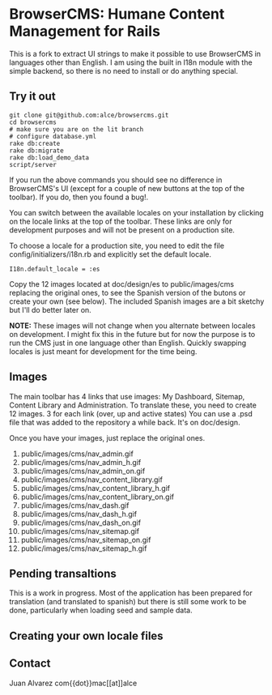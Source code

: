 # BrowserCMS: Humane Content Management for Rails

This is a fork to extract UI strings to make it possible to use BrowserCMS in languages other than English.
I am using the built in I18n module with the simple backend, so there is no need to install or do
anything special. 

## Try it out
    
    git clone git@github.com:alce/browsercms.git 
    cd browsercms
    # make sure you are on the lit branch
    # configure database.yml
    rake db:create
    rake db:migrate
    rake db:load_demo_data
    script/server
    
If you run the above commands you should see no difference in BrowserCMS's UI (except for a couple of new
buttons at the top of the toolbar). If you do, then you found a bug!. 

You can switch between the available locales on your installation by clicking on 
the locale links at the top of the toolbar. These links are only for development purposes and will not be present 
on a production site.

To choose a locale for a production site, you need to edit the file config/initializers/i18n.rb and 
explicitly set the default locale.

    I18n.default_locale = :es
    
Copy the 12 images located at doc/design/es to public/images/cms replacing the original ones,
to see the Spanish version of the butons or create your own (see below). The included Spanish images 
are a bit sketchy but I'll do better later on.

**NOTE:** These images will not change when you alternate between locales on development. I might fix this
in the future but for now the purpose is to run the CMS just in one language other than English.
Quickly swapping locales is just meant for development for the time being.


## Images

The main toolbar has 4 links that use images: My Dashboard, Sitemap, Content  Library and Administration.
To translate these, you need to create 12 images. 3 for each link (over, up and active states)
You can use a .psd file that was added to the repository a while back. It's on doc/design. 

Once you have your images, just replace the original ones.

1. public/images/cms/nav_admin.gif
2. public/images/cms/nav_admin_h.gif
3. public/images/cms/nav_admin_on.gif
4. public/images/cms/nav_content_library.gif
5. public/images/cms/nav_content_library_h.gif
6. public/images/cms/nav_content_library_on.gif
7. public/images/cms/nav_dash.gif
8. public/images/cms/nav_dash_h.gif
9. public/images/cms/nav_dash_on.gif
10. public/images/cms/nav_sitemap.gif
11. public/images/cms/nav_sitemap_on.gif
12. public/images/cms/nav_sitemap_h.gif

## Pending transaltions

This is a work in progress. Most of the application has been prepared for translation (and 
translated to spanish) but there is still some work to be done, particularly when loading
seed and sample data.

## Creating your own locale files

## Contact
Juan Alvarez
com{{dot}}mac[[at]]alce
  

    

